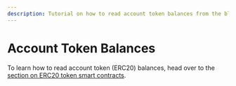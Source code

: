 ```yaml
---
description: Tutorial on how to read account token balances from the blockchain with Go.
---
```


# Account Token Balances

To learn how to read account token (ERC20) balances, head over to the [section on ERC20 token smart contracts](../smart-contract-read-erc20).
